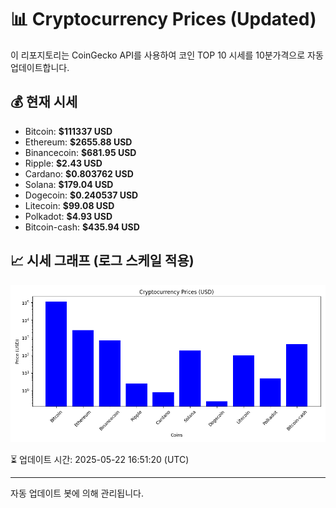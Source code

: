 
# 📊 Cryptocurrency Prices (Updated)

이 리포지토리는 CoinGecko API를 사용하여 코인 TOP 10 시세를 10분가격으로 자동 업데이트합니다.

## 💰 현재 시세
- Bitcoin: **$111337 USD**
- Ethereum: **$2655.88 USD**
- Binancecoin: **$681.95 USD**
- Ripple: **$2.43 USD**
- Cardano: **$0.803762 USD**
- Solana: **$179.04 USD**
- Dogecoin: **$0.240537 USD**
- Litecoin: **$99.08 USD**
- Polkadot: **$4.93 USD**
- Bitcoin-cash: **$435.94 USD**

## 📈 시세 그래프 (로그 스케일 적용)
![Crypto Prices](crypto_prices.png)

⏳ 업데이트 시간: 2025-05-22 16:51:20 (UTC)

---
자동 업데이트 봇에 의해 관리됩니다.
